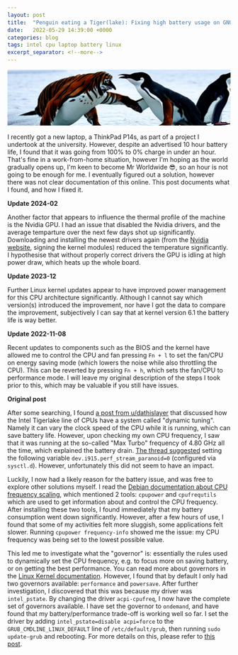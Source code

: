 ```yaml
---
layout: post
title:  "Penguin eating a Tiger(lake): Fixing high battery usage on GNU/Linux+Intel"
date:   2022-05-29 14:39:00 +0000
categories: blog
tags: intel cpu laptop battery linux
excerpt_separator: <!--more-->
---
```


<img src="/assets/penguin.png" width="1024">

I recently got a new laptop, a ThinkPad P14s, as part of a project I undertook at the university.
However, despite an advertised 10 hour battery life, I found that it was going from 100% to 0% charge in under an hour.
That's fine in a work-from-home situation, however I'm hoping as the world gradually opens up, I'm keen to become Mr Worldwide 😎, so an hour is not going to be enough for me.
I eventually figured out a solution, however there was not clear documentation of this online.
This post documents what I found, and how I fixed it.

<!--more-->

**Update 2024-02**

Another factor that appears to influence the thermal profile of the machine is the Nvidia GPU.
I had an issue that disabled the Nvidia drivers, and the average temparture over the next few days shot up significantly.
Downloading and installing the newest drivers again (from the [Nvidia website](correct), signing the kernel modules) reduced the temperature significantly.
I hypothesise that without properly correct drivers the GPU is idling at high power draw, which heats up the whole board.

**Update 2023-12**

Further Linux kernel updates appear to have improved power management for this CPU architecture significantly.
Although I cannot say which version(s) introduced the improvement, nor have I got the data to compare the improvement, subjectively I can say that at kernel version 6.1 the battery life is way better.

**Update 2022-11-08**

Recent updates to components such as the BIOS and the kernel have allowed me to control the CPU and fan pressing `Fn + l` to set the fan/CPU on energy saving mode (which lowers the noise while also throttling the CPU).
This can be reverted by pressing `Fn + h`, which sets the fan/CPU to performance mode.
I will leave my original description of the steps I took prior to this, which may be valuable if you still have issues.

**Original post**

After some searching, I found [a post from u/dathislayer](https://www.reddit.com/r/linux/comments/u7zxa0/psa_for_intel_tiger_lake_dynamic_tuning_laptops/) that discussed how the Intel Tigerlake line of CPUs have a system called "dynamic tuning".
Namely it can vary the clock speed of the CPU while it is running, which can save battery life.
However, upon checking my own CPU frequency, I saw that it was running at the so-called "Max Turbo" frequency of 4.80 GHz all the time, which explained the battery drain.
[The thread suggested](https://www.reddit.com/r/linux/comments/u7zxa0/psa_for_intel_tiger_lake_dynamic_tuning_laptops/) setting the following variable `dev.i915.perf_stream_paranoid=0` (configured via `sysctl.d`).
However, unfortunately this did not seem to have an impact.

Luckily, I now had a likely reason for the battery issue, and was free to explore other solutions myself.
I read the [Debian documentation about CPU frequency scaling](https://wiki.debian.org/CpuFrequencyScaling), which mentioned 2 tools: `cpupower` and `cpufrequtils` which are used to get information about and control the CPU frequency.
After installing these two tools, I found immediately that my battery consumption went down significantly.
However, after a few hours of use, I found that some of my activities felt more sluggish, some applications felt slower.
Running `cpupower frequency-info` showed me the issue: my CPU frequency was being set to the lowest possible value.

This led me to investigate what the "governor" is: essentially the rules used to dynamically set the CPU frequency, e.g. to focus more on saving battery, or on getting the best performance.
You can read more about governors in the [Linux Kernel documentation](https://kernel.org/doc/Documentation/cpu-freq/governors.txt).
However, I found that by default I only had two governors available: `performance` and `powersave`.
After further investigation, I discovered that this was because my driver was `intel_pstate`.
By changing the driver `acpi-cpufreq`, I now have the complete set of governors available.
I have set the governor to `ondemand`, and have found that my battery/performance trade-off is working well so far.
I set the driver by adding `intel_pstate=disable acpi=force` to the `GRUB_CMDLINE_LINUX_DEFAULT` line of `/etc/default/grub`, then running `sudo update-grub` and rebooting.
For more details on this, please refer to [this post](https://stackoverflow.com/questions/52477213/how-to-forcefully-disable-intel-pstate-intel-pstate-is-enabled-on-reboot-even-w).
